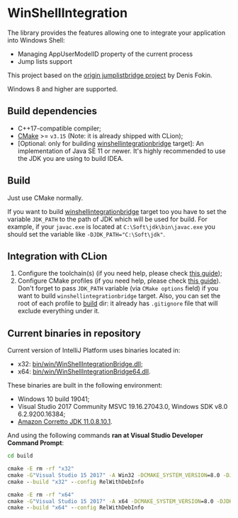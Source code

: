 # WinShellIntegration
The library provides the features allowing one to integrate your application into Windows Shell:
* Managing AppUserModelID property of the current process
* Jump lists support

This project based on the [origin jumplistbridge project](https://github.com/JetBrains/intellij-community/tree/4635352640ed54ef9379082171f33837d099ebb8/native/jumplistbridge)
by Denis Fokin.

Windows 8 and higher are supported.

## Build dependencies
* C++17-compatible compiler;
* [CMake](https://cmake.org/download/) >= `v3.15` (Note: it is already shipped with CLion);
* [Optional: only for building [winshellintegrationbridge](src/winshellintegrationbridge) target]:
  An implementation of Java SE 11 or newer. It's highly recommended to use the JDK you are using to build IDEA.

## Build
Just use CMake normally.

If you want to build [winshellintegrationbridge](src/winshellintegrationbridge) target too
you have to set the variable `JDK_PATH` to the path of JDK which will be used for build.
For example, if your `javac.exe` is located at `C:\Soft\jdk\bin\javac.exe` you should set the variable like
`-DJDK_PATH="C:\Soft\jdk"`.

## Integration with CLion
1. Configure the toolchain(s) (if you need help, please check [this guide](https://www.jetbrains.com/help/clion/quick-tutorial-on-configuring-clion-on-windows.html));
2. Configure CMake profiles (if you need help, please check [this guide](https://www.jetbrains.com/help/clion/cmake-profile.html)).
   Don't forget to pass `JDK_PATH` variable (via `CMake options` field) if you want to build `winshellintegrationbridge` target.
   Also, you can set the root of each profile to [build](build) dir: it already has `.gitignore` file
    that will exclude everything under it.

## Current binaries in repository
Current version of IntelliJ Platform uses binaries located in:
* x32: [bin/win/WinShellIntegrationBridge.dll](../../bin/win/WinShellIntegrationBridge.dll);
* x64: [bin/win/WinShellIntegrationBridge64.dll](../../bin/win/WinShellIntegrationBridge64.dll).

These binaries are built in the following environment:
* Windows 10 build 19041;
* Visual Studio 2017 Community MSVC 19.16.27043.0, Windows SDK v8.0 6.2.9200.16384;
* [Amazon Corretto JDK 11.0.8.10.1](https://corretto.aws/downloads/resources/11.0.8.10.1/amazon-corretto-11.0.8.10.1-windows-x64.msi).

And using the following commands **ran at Visual Studio Developer Command Prompt**:
```bat
cd build

cmake -E rm -rf "x32"
cmake -G"Visual Studio 15 2017" -A Win32 -DCMAKE_SYSTEM_VERSION=8.0 -DJDK_PATH="%JDK_11%" -S ".." -B "x32"
cmake --build "x32" --config RelWithDebInfo

cmake -E rm -rf "x64"
cmake -G"Visual Studio 15 2017" -A x64 -DCMAKE_SYSTEM_VERSION=8.0 -DJDK_PATH="%JDK_11_x64%" -S ".." -B "x64"
cmake --build "x64" --config RelWithDebInfo
```
